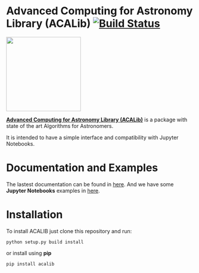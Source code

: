 # Advanced Computing for Astronomy Library (ACALib) [![Build Status](https://travis-ci.org/ChileanVirtualObservatory/acalib.svg?branch=master)](https://travis-ci.org/ChileanVirtualObservatory/acalib)

<img src="https://chivo.cl/media/service-images/acalib_eclip.png" height="200" align="middle">

[**Advanced Computing for Astronomy Library (ACALib)**](http://acalib.readthedocs.io/) is a package with state of the art Algorithms for Astronomers. 
 
It is intended to have a simple interface and compatibility with Jupyter Notebooks.

# Documentation and Examples
The lastest documentation can be found in [here](http://acalib.readthedocs.io/). And we have some **Jupyter Notebooks** examples in [here](https://github.com/ChileanVirtualObservatory/notebooks).

# Installation

To install ACALIB just clone this repository and run:
```
python setup.py build install
```
or install using **pip**
```
pip install acalib
```



